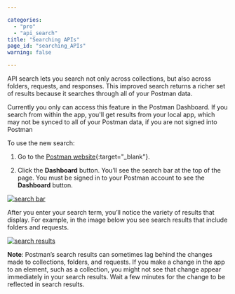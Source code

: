 ```yaml
---

categories:
  - "pro"
  - "api_search"
title: "Searching APIs"
page_id: "searching_APIs"
warning: false

---
```


API search lets you search not only across collections, but also across folders, requests, and responses. This improved search returns a richer set of results because it searches through all of your Postman data.

Currently you only can access this feature in the Postman Dashboard. If you search from within the app, you'll get results from your local app, which may not be synced to all of your Postman data, if you are not signed into Postman  

To use the new search:

1. Go to the [Postman website](https://www.getpostman.com){:target="_blank"}.

2. Click the **Dashboard** button. You’ll see the search bar at the top of the page. You must be signed in to your Postman account to see the **Dashboard** button.

[![search bar](https://s3.amazonaws.com/postman-static-getpostman-com/postman-docs/API-search-bar.png)](https://s3.amazonaws.com/postman-static-getpostman-com/postman-docs/API-search-bar.png)

After you enter your search term, you’ll notice the variety of results that display. For example, in the image below you see search results that include folders and requests.

[![search results](https://s3.amazonaws.com/postman-static-getpostman-com/postman-docs/results-search-dashboard.png)](https://s3.amazonaws.com/postman-static-getpostman-com/postman-docs/results-search-dashboard.png)

**Note**: Postman’s search results can sometimes lag behind the changes made to collections, folders, and requests. If you make a change in the app to an element, such as a collection, you might not see that change appear immediately in your search results. Wait a few minutes for the change to be reflected in search results.

